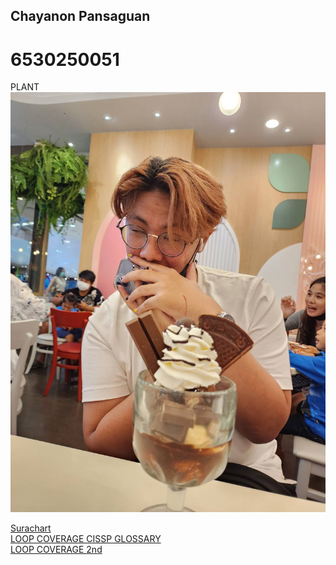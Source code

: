 ## Chayanon Pansaguan 
# 6530250051 
PLANT
![Alt text](IMG_1580.jpeg)

<a href="https://srchx.github.io/">Surachart</a>
<br>
<a href = "https://plantzaza.github.io/loopcoverage1" >LOOP COVERAGE CISSP GLOSSARY</a>
<br>
<a href = "https://plantzaza.github.io/loopcoverage2">LOOP COVERAGE 2nd</a>
